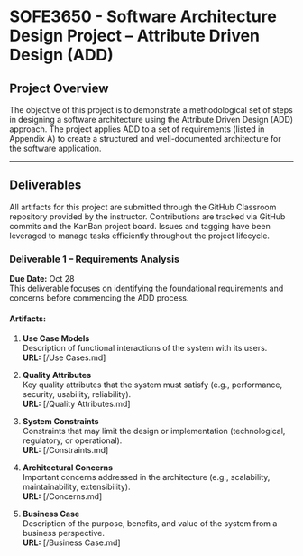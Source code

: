 # SOFE3650 - Software Architecture Design Project – Attribute Driven Design (ADD)

## Project Overview
The objective of this project is to demonstrate a methodological set of steps in designing a software architecture using the Attribute Driven Design (ADD) approach. The project applies ADD to a set of requirements (listed in Appendix A) to create a structured and well-documented architecture for the software application.

---

## Deliverables
All artifacts for this project are submitted through the GitHub Classroom repository provided by the instructor. Contributions are tracked via GitHub commits and the KanBan project board. Issues and tagging have been leveraged to manage tasks efficiently throughout the project lifecycle.

### Deliverable 1 – Requirements Analysis
**Due Date:** Oct 28  
This deliverable focuses on identifying the foundational requirements and concerns before commencing the ADD process.

#### Artifacts:

1. **Use Case Models**  
   Description of functional interactions of the system with its users.  
   **URL:** [/Use Cases.md]

2. **Quality Attributes**  
   Key quality attributes that the system must satisfy (e.g., performance, security, usability, reliability).  
   **URL:** [/Quality Attributes.md]

3. **System Constraints**  
   Constraints that may limit the design or implementation (technological, regulatory, or operational).  
   **URL:** [/Constraints.md]

4. **Architectural Concerns**  
   Important concerns addressed in the architecture (e.g., scalability, maintainability, extensibility).  
   **URL:** [/Concerns.md]

5. **Business Case**  
   Description of the purpose, benefits, and value of the system from a business perspective.  
   **URL:** [/Business Case.md]

